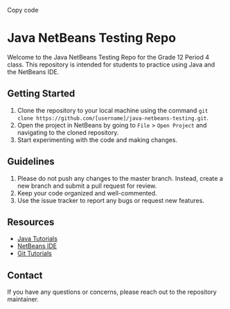 Copy code
# Java NetBeans Testing Repo

Welcome to the Java NetBeans Testing Repo for the Grade 12 Period 4 class. This repository is intended for students to practice using Java and the NetBeans IDE.

## Getting Started

1. Clone the repository to your local machine using the command `git clone https://github.com/[username]/java-netbeans-testing.git`.
2. Open the project in NetBeans by going to `File` > `Open Project` and navigating to the cloned repository.
3. Start experimenting with the code and making changes.

## Guidelines

1. Please do not push any changes to the master branch. Instead, create a new branch and submit a pull request for review.
2. Keep your code organized and well-commented.
3. Use the issue tracker to report any bugs or request new features.

## Resources

- [Java Tutorials](https://docs.oracle.com/en/java/javase/14/docs/index.html)
- [NetBeans IDE](https://netbeans.org/)
- [Git Tutorials](https://www.atlassian.com/git/tutorials)

## Contact

If you have any questions or concerns, please reach out to the repository maintainer.
